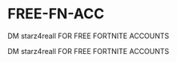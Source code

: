 # FREE-FN-ACC
DM starz4reall FOR FREE FORTNITE ACCOUNTS


DM starz4reall FOR FREE FORTNITE ACCOUNTS
